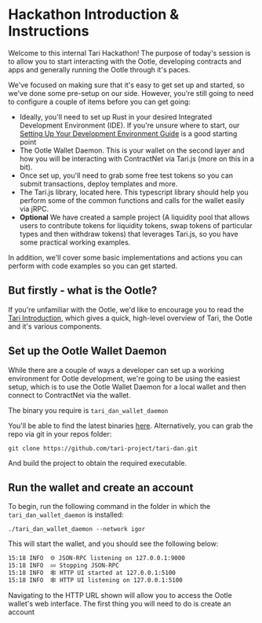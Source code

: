 # Hackathon Introduction & Instructions

Welcome to this internal Tari Hackathon! The purpose of today's session is to allow you to start interacting with the Ootle, developing contracts and apps and generally running the Ootle through it's paces.

We've focused on making sure that it's easy to get set up and started, so we've done some pre-setup on our side. However, you're still going to need to configure a couple of items before you can get going:

* Ideally, you'll need to set up Rust in your desired Integrated Development Environment (IDE). If you're unsure where to start, our [Setting Up Your Development Environment Guide](https://tari.com/lessons/08_setting_up_development_environment) is a good starting point
* The Ootle Wallet Daemon. This is your wallet on the second layer and how you will be interacting with ContractNet via Tari.js (more on this in a bit).
* Once set up, you'll need to grab some free test tokens so you can submit transactions, deploy templates and more.
* The Tari.js library, located here. This typescript library should help you perform some of the common functions and calls for the wallet easily via jRPC.
* **Optional** We have created a sample project (A liquidity pool that allows users to contribute tokens for liquidity tokens, swap tokens of particular types and then withdraw tokens) that leverages Tari.js, so you have some practical working examples. 

In addition, we'll cover some basic implementations and actions you can perform with code examples so you can get started.

## But firstly - what is the Ootle?

If you're unfamiliar with the Ootle, we'd like to encourage you to read the [Tari Introduction](tari-introduction.md), which gives a quick, high-level overview of Tari, the Ootle and it's various components.

## Set up the Ootle Wallet Daemon

While there are a couple of ways a developer can set up a working environment for Ootle development, we're going to be using the easiest setup, which is to use the Ootle Wallet Daemon for a local wallet and then connect to ContractNet via the wallet.

The binary you require is ```tari_dan_wallet_daemon```

You'll be able to find the latest binaries [here](https://github.com/tari-project/tari-dan/releases). Alternatively, you can grab the repo via git in your repos folder:

```
git clone https://github.com/tari-project/tari-dan.git
```

And build the project to obtain the required executable.

## Run the wallet and create an account

To begin, run the following command in the folder in which the ```tari_dan_wallet_daemon``` is installed:

```
./tari_dan_wallet_daemon --network igor
```

This will start the wallet, and you should see the following below:

```bash
15:18 INFO  🌐 JSON-RPC listening on 127.0.0.1:9000
15:18 INFO  💤 Stopping JSON-RPC
15:18 INFO  🕸️ HTTP UI started at 127.0.0.1:5100
15:18 INFO  🕸️ HTTP UI listening on 127.0.0.1:5100
```
Navigating to the HTTP URL shown will allow you to access the Ootle wallet's web interface. The first thing you will need to do is create an account


